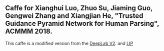 ## Caffe for  Xianghui Luo, Zhuo Su, Jiaming Guo, Gengwei Zhang and Xiangjian He, "Trusted Guidance Pyramid Network for Human Parsing", ACMMM 2018. 

This caffe is a modified version from the [DeepLab V2](https://bitbucket.org/aquariusjay/deeplab-public-ver2/).
and [LIP](https://github.com/Engineering-Course/LIP_SSL)